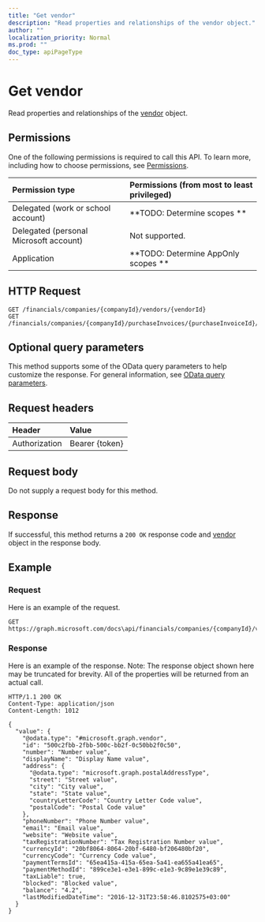 ```yaml
---
title: "Get vendor"
description: "Read properties and relationships of the vendor object."
author: ""
localization_priority: Normal
ms.prod: ""
doc_type: apiPageType
---
```


# Get vendor

Read properties and relationships of the [vendor](../resources/vendor.md) object.

## Permissions
One of the following permissions is required to call this API. To learn more, including how to choose permissions, see [Permissions](/concepts/permissions-reference.md).

|Permission type|Permissions (from most to least privileged)|
|:---|:---|
|Delegated (work or school account)|**TODO: Determine scopes **|
|Delegated (personal Microsoft account)|Not supported.|
|Application|**TODO: Determine AppOnly scopes **|

## HTTP Request
<!-- {
  "blockType": "ignored"
}
-->
``` http
GET /financials/companies/{companyId}/vendors/{vendorId}
GET /financials/companies/{companyId}/purchaseInvoices/{purchaseInvoiceId}/vendor
```

## Optional query parameters
This method supports some of the OData query parameters to help customize the response. For general information, see [OData query parameters](/graph/query-parameters).

## Request headers
|Header|Value|
|:---|:---|
|Authorization|Bearer {token}|

## Request body
Do not supply a request body for this method.

## Response
If successful, this method returns a `200 OK` response code and [vendor](../resources/vendor.md) object in the response body.

## Example

### Request
Here is an example of the request.
<!-- {
  "blockType": "request",
  "name": "get_vendor"
}
-->
``` http
GET https://graph.microsoft.com/docs\api/financials/companies/{companyId}/vendors/{vendorId}
```

### Response
Here is an example of the response. Note: The response object shown here may be truncated for brevity. All of the properties will be returned from an actual call.
<!-- {
  "blockType": "response",
  "truncated": true,
  "@odata.type": "microsoft.graph.vendor"
}
-->
``` http
HTTP/1.1 200 OK
Content-Type: application/json
Content-Length: 1012

{
  "value": {
    "@odata.type": "#microsoft.graph.vendor",
    "id": "500c2fbb-2fbb-500c-bb2f-0c50bb2f0c50",
    "number": "Number value",
    "displayName": "Display Name value",
    "address": {
      "@odata.type": "microsoft.graph.postalAddressType",
      "street": "Street value",
      "city": "City value",
      "state": "State value",
      "countryLetterCode": "Country Letter Code value",
      "postalCode": "Postal Code value"
    },
    "phoneNumber": "Phone Number value",
    "email": "Email value",
    "website": "Website value",
    "taxRegistrationNumber": "Tax Registration Number value",
    "currencyId": "20bf8064-8064-20bf-6480-bf206480bf20",
    "currencyCode": "Currency Code value",
    "paymentTermsId": "65ea415a-415a-65ea-5a41-ea655a41ea65",
    "paymentMethodId": "899ce3e1-e3e1-899c-e1e3-9c89e1e39c89",
    "taxLiable": true,
    "blocked": "Blocked value",
    "balance": "4.2",
    "lastModifiedDateTime": "2016-12-31T23:58:46.8102575+03:00"
  }
}
```

